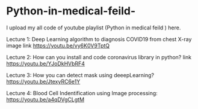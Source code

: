 # Python-in-medical-feild-
I upload my all code of youtube playlist (Python in medical feild ) here.

Lecture 1: Deep Learning algorithm to diagnosis COVID19 from chest X-ray image link https://youtu.be/vy6K0V9TptQ

Lecture 2: How can you install and code coronavirus library in python? link https://youtu.be/YJoDkHVbRF4

Lecture 3: How you can detect mask using deeepLearning? https://youtu.be/JtexyRC6e1Y

Lecture 4: Blood Cell Indentification using Image processing: https://youtu.be/a4qDVgCLgtM
